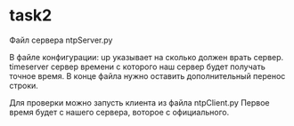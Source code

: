# task2

Файл сервера ntpServer.py

В файле конфигурации:
up указывает на сколько должен врать сервер.
timeserver сервер времени с которого наш сервер будет получать точное время.
В конце файла нужно оставить дополнительный перенос строки.

Для проверки можно запусть клиента из файла ntpClient.py
Первое время будет с нашего сервера, воторое с официального.
